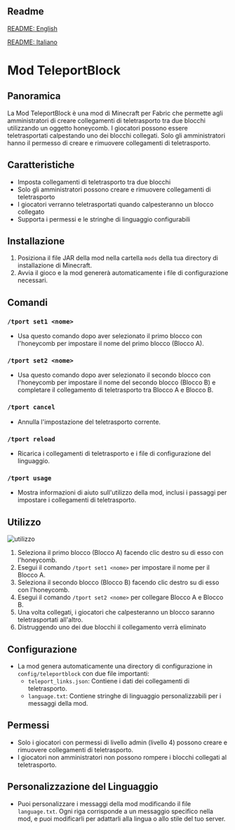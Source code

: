 ## Readme
[README: English](./README.md)

[README: Italiano](./README_IT.md)


# Mod TeleportBlock

## Panoramica
La Mod TeleportBlock è una mod di Minecraft per Fabric che permette agli amministratori di creare collegamenti di teletrasporto tra due blocchi utilizzando un oggetto honeycomb. I giocatori possono essere teletrasportati calpestando uno dei blocchi collegati. Solo gli amministratori hanno il permesso di creare e rimuovere collegamenti di teletrasporto.

## Caratteristiche
- Imposta collegamenti di teletrasporto tra due blocchi
- Solo gli amministratori possono creare e rimuovere collegamenti di teletrasporto
- I giocatori verranno teletrasportati quando calpesteranno un blocco collegato
- Supporta i permessi e le stringhe di linguaggio configurabili

## Installazione
1. Posiziona il file JAR della mod nella cartella `mods` della tua directory di installazione di Minecraft.
2. Avvia il gioco e la mod genererà automaticamente i file di configurazione necessari.

## Comandi

### `/tport set1 <nome>`
- Usa questo comando dopo aver selezionato il primo blocco con l'honeycomb per impostare il nome del primo blocco (Blocco A).

### `/tport set2 <nome>`
- Usa questo comando dopo aver selezionato il secondo blocco con l'honeycomb per impostare il nome del secondo blocco (Blocco B) e completare il collegamento di teletrasporto tra Blocco A e Blocco B.

### `/tport cancel`
- Annulla l'impostazione del teletrasporto corrente.

### `/tport reload`
- Ricarica i collegamenti di teletrasporto e i file di configurazione del linguaggio.

### `/tport usage`
- Mostra informazioni di aiuto sull'utilizzo della mod, inclusi i passaggi per impostare i collegamenti di teletrasporto.

## Utilizzo

![utilizzo](https://raw.githubusercontent.com/Cubolico/teleport-block-mod/refs/heads/main/gif-example/usage.gif)

1. Seleziona il primo blocco (Blocco A) facendo clic destro su di esso con l'honeycomb.
2. Esegui il comando `/tport set1 <nome>` per impostare il nome per il Blocco A.
3. Seleziona il secondo blocco (Blocco B) facendo clic destro su di esso con l'honeycomb.
4. Esegui il comando `/tport set2 <nome>` per collegare Blocco A e Blocco B.
5. Una volta collegati, i giocatori che calpesteranno un blocco saranno teletrasportati all'altro.
6. Distruggendo uno dei due blocchi il collegamento verrà eliminato

## Configurazione
- La mod genera automaticamente una directory di configurazione in `config/teleportblock` con due file importanti:
  - `teleport_links.json`: Contiene i dati dei collegamenti di teletrasporto.
  - `language.txt`: Contiene stringhe di linguaggio personalizzabili per i messaggi della mod.

## Permessi
- Solo i giocatori con permessi di livello admin (livello 4) possono creare e rimuovere collegamenti di teletrasporto.
- I giocatori non amministratori non possono rompere i blocchi collegati al teletrasporto.

## Personalizzazione del Linguaggio
- Puoi personalizzare i messaggi della mod modificando il file `language.txt`. Ogni riga corrisponde a un messaggio specifico nella mod, e puoi modificarli per adattarli alla lingua o allo stile del tuo server.
